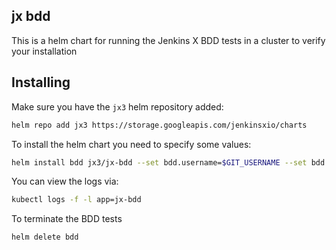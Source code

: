 ## jx bdd

This is a helm chart for running the Jenkins X BDD tests in a cluster to verify your installation

## Installing 

Make sure you have the `jx3` helm repository added:
```bash
helm repo add jx3 https://storage.googleapis.com/jenkinsxio/charts
```     

To install the helm chart you need to specify some values:

```bash          
helm install bdd jx3/jx-bdd --set bdd.username=$GIT_USERNAME --set bdd.token=$GIT_TOKEN
```

You can view the logs via:

```bash
kubectl logs -f -l app=jx-bdd
```

To terminate the BDD tests

```bash          
helm delete bdd
```
